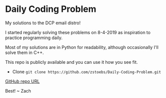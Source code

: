 # Daily Coding Problem
My solutions to the DCP email distro!

I started regularly solving these problems on 8-4-2019 as inspiration to practice programming daily.

Most of my solutions are in Python for readability, although occasionally I'll solve them in C++.

This repo is publicly available and you can use it how you see fit.

- Clone
```git clone https://github.com/zstoebs/Daily-Coding-Problem.git```

[GitHub repo URL](https://github.com/zstoebs/Daily-Coding-Problem.git)

Best! ~ Zach
